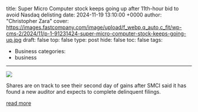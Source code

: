 title: Super Micro Computer stock keeps going up after 11th-hour bid to avoid Nasdaq delisting
date: 2024-11-19 13:10:00 +0000
author: "Christopher Zara"
cover: https://images.fastcompany.com/image/upload/f_webp,q_auto,c_fit/wp-cms-2/2024/11/p-1-91231424-super-micro-computer-stock-keeps-going-up.jpg
draft: false
top: false
type: post
hide: false
toc: false
tags:
  - Business
categories:
  - business
---

![](https://images.fastcompany.com/image/upload/f_webp,q_auto,c_fit/wp-cms-2/2024/11/p-1-91231424-super-micro-computer-stock-keeps-going-up.jpg)

Shares are on track to see their second day of gains after SMCI said it has found a new auditor and expects to complete delinquent filings.

[read more](https://www.fastcompany.com/91231424/super-micro-computer-stock-price-smci-new-auditor-news-nasdaq-delisting-update)
